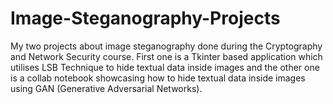 # Image-Steganography-Projects
My two projects about image steganography done during the Cryptography and Network Security course. First one is a Tkinter based application which utilises LSB Technique to hide textual data inside images and the other one is a collab notebook showcasing how to hide textual data inside images using GAN (Generative Adversarial Networks).
